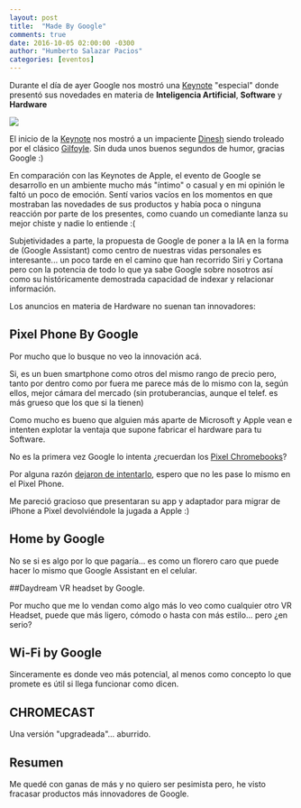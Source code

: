 ```yaml
---
layout: post
title:  "Made By Google"
comments: true
date: 2016-10-05 02:00:00 -0300
author: "Humberto Salazar Pacios"
categories: [eventos]
---
```

Durante el día de ayer Google nos mostró una [Keynote][keynote] "especial" donde presentó sus novedades en materia de **Inteligencia Artificial**, **Software** y **Hardware**

<img class="post-image img-responsive" src="{{ '/img/posts/2016/10/made-by-google.png' | prepend: site.url }}">

El inicio de la [Keynote][keynote] nos mostró a un impaciente [Dinesh][pp] siendo troleado por el clásico [Gilfoyle][pp]. Sin duda unos buenos segundos de humor, gracias Google :)

En comparación con las Keynotes de Apple, el evento de Google se desarrollo en un ambiente mucho más "íntimo" o casual y en mi opinión le faltó un poco de emoción. 
Sentí varios vacíos en los momentos en que mostraban las novedades de sus productos y había poca o ninguna reacción por parte de los presentes, como cuando un comediante lanza su mejor chiste y nadie lo entiende :(
 
Subjetividades a parte, la propuesta de Google de poner a la IA en la forma de (Google Assistant) como centro de nuestras vidas personales es interesante... un poco tarde en el camino que han recorrido Siri y Cortana pero con la potencia de todo lo que ya sabe Google sobre nosotros así como su históricamente demostrada capacidad de indexar y relacionar información.
 
Los anuncios en materia de Hardware no suenan tan innovadores:

## Pixel Phone By Google

Por mucho que lo busque no veo la innovación acá. 

Si, es un buen smartphone como otros del mismo rango de precio pero, tanto por dentro como por fuera me parece más de lo mismo con la, según ellos, mejor cámara del mercado (sin protuberancias, aunque el telef. es más grueso que los que si la tienen)

Como mucho es bueno que alguien más aparte de Microsoft y Apple vean e intenten explotar la ventaja que supone fabricar el hardware para tu Software.

No es la primera vez Google lo intenta ¿recuerdan los [Pixel Chromebooks][chromebook]?
 
Por alguna razón [dejaron de intentarlo][chstore], espero que no les pase lo mismo en el Pixel Phone.

Me pareció gracioso que presentaran su app y adaptador para migrar de iPhone a Pixel devolviéndole la jugada a Apple :)

## Home by Google

No se si es algo por lo que pagaría... es como un florero caro que puede hacer lo mismo que Google Assistant en el celular.

##Daydream VR headset by Google.

Por mucho que me lo vendan como algo más lo veo como cualquier otro VR Headset, puede que más ligero, cómodo o hasta con más estilo... pero ¿en serio?

## Wi-Fi by Google

Sinceramente es donde veo más potencial, al menos como concepto lo que promete es útil si llega funcionar como dicen.

## CHROMECAST

Una versión "upgradeada"... aburrido.

## Resumen

Me quedé con ganas de más y no quiero ser pesimista pero, he visto fracasar productos más innovadores de Google.

[pp]: http://www.piedpiper.com
[chstore]: https://store.google.com/category/chromebooks
[chromebook]: https://en.wikipedia.org/wiki/Chromebook_Pixel
[keynote]: https://www.youtube.com/watch?v=lZB2s3-Q15s